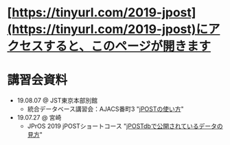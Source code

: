 # [https://tinyurl.com/2019-jpost](https://tinyurl.com/2019-jpost)にアクセスすると、このページが開きます

# 講習会資料
- 19.08.07 @ JST東京本部別館
  - 統合データベース講習会：AJACS番町3 "[jPOSTの使い方](./0807_Bancho.md)"
- 19.07.27 @ 宮崎
  - JPrOS 2019 jPOSTショートコース "[jPOSTdbで公開されているデータの見方](./0727_Miyazaki.md)"

